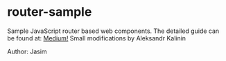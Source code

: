 # router-sample
Sample JavaScript router based web components. The detailed guide can be found at:
[Medium!](https://medium.com/@jasim/declarative-router-with-web-components-43ddcebc9dbc)
Small modifications by Aleksandr Kalinin

Author: Jasim
